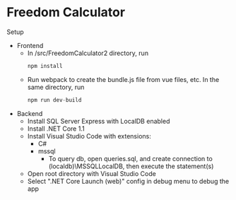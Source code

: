 # Freedom Calculator

Setup
* Frontend
  * In /src/FreedomCalculator2 directory, run 
    ```javascript
    npm install
    ```
  * Run webpack to create the bundle.js file from vue files, etc. In the same directory, run 
    ```javascript
    npm run dev-build
    ```
* Backend
  * Install SQL Server Express with LocalDB enabled
  * Install .NET Core 1.1
  * Install Visual Studio Code with extensions:
    * C#
    * mssql
      * To query db, open queries.sql, and create connection to (localdb)\\MSSQLLocalDB, then execute the statement(s)
  * Open root directory with Visual Studio Code
  * Select ".NET Core Launch (web)" config in debug menu to debug the app
